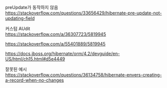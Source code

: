preUpdate가 동작하지 않음  
https://stackoverflow.com/questions/33656429/hibernate-pre-update-not-updating-field

커스텀 AUdit  
https://stackoverflow.com/a/36307723/5819945

https://stackoverflow.com/a/55401889/5819945

https://docs.jboss.org/hibernate/orm/4.2/devguide/en-US/html/ch15.html#d5e4449

잘못된 예시  
https://stackoverflow.com/questions/36134758/hibernate-envers-creating-a-record-when-no-changes